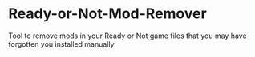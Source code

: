 # Ready-or-Not-Mod-Remover
Tool to remove mods in your Ready or Not game files that you may have forgotten you installed manually

